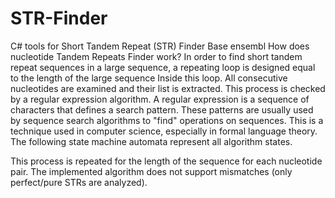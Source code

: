 # STR-Finder
C# tools for Short Tandem Repeat (STR) Finder Base ensembl 
How does nucleotide Tandem Repeats Finder work?
In order to find short tandem repeat sequences in a large sequence, a repeating loop is designed equal to the length of the large sequence Inside this loop.
All consecutive nucleotides are examined and their list is extracted.
This process is checked by a regular expression algorithm. 
A regular expression is a sequence of characters that defines a search pattern.
These patterns are usually used by sequence search algorithms to "find" operations on sequences.
This is a technique used in computer science, especially in formal language theory.
The following state machine automata represent all algorithm states.

This process is repeated for the length of the sequence for each nucleotide pair.
The implemented algorithm does not support mismatches (only perfect/pure STRs are analyzed). 
 
